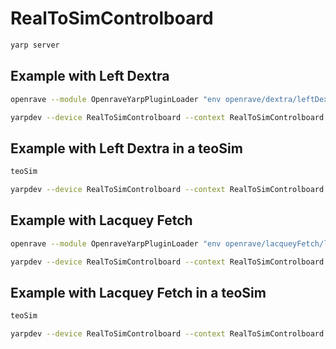 # RealToSimControlboard

```bash
yarp server
```

## Example with Left Dextra
```bash
openrave --module OpenraveYarpPluginLoader "env openrave/dextra/leftDextra.robot.xml open --device controlboardwrapper2 --subdevice YarpOpenraveControlboard --robotIndex 0 --allManipulators" --viewer qtcoin --collision ode
```

```bash
yarpdev --device RealToSimControlboard --context RealToSimControlboard --from leftDextra.ini
```

## Example with Left Dextra in a teoSim
```bash
teoSim
```

```bash
yarpdev --device RealToSimControlboard --context RealToSimControlboard --from leftDextra.ini --prefix teoSim
```

## Example with Lacquey Fetch
```bash
openrave --module OpenraveYarpPluginLoader "env openrave/lacqueyFetch/lacqueyFetch.robot.xml open --device controlboardwrapper2 --subdevice YarpOpenraveControlboard --robotIndex 0 --allManipulators" --viewer qtcoin --collision ode
```

```bash
yarpdev --device RealToSimControlboard --context RealToSimControlboard --from lacqueyFetch.ini --prefix /lacqueyFetch
```

## Example with Lacquey Fetch in a teoSim
```bash
teoSim
```

```bash
yarpdev --device RealToSimControlboard --context RealToSimControlboard --from lacqueyFetch.ini
```
